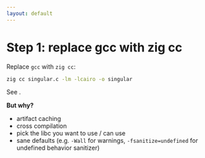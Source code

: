 ```yaml
---
layout: default
---
```

<h1>Step 1: replace gcc with <span class="color:accent">zig cc</span></h1>

<Transform scale="0.85">

Replace <code class="inline-code">gcc</code> with <code class="inline-code">zig cc</code>:

```sh
zig cc singular.c -lm -lcairo -o singular
```

See <Anchor href="https://andrewkelley.me/post/zig-cc-powerful-drop-in-replacement-gcc-clang.html" text="zig cc: a Powerful Drop-In Replacement for GCC/Clang" />.

**But why?**

- artifact caching
- cross compilation
- pick the libc you want to use / can use
- sane defaults (e.g. <code class="inline-code">-Wall</code> for warnings, <code class="inline-code">-fsanitize=undefined</code> for undefined behavior sanitizer)

</Transform>

<!--
https://ruoyusun.com/2022/02/27/zig-cc.html

https://nathancraddock.com/blog/2022/zig-cc-undefined-behavior/

Use `zig cc --verbose` if you want to see all compiler flags set by default.
-->
